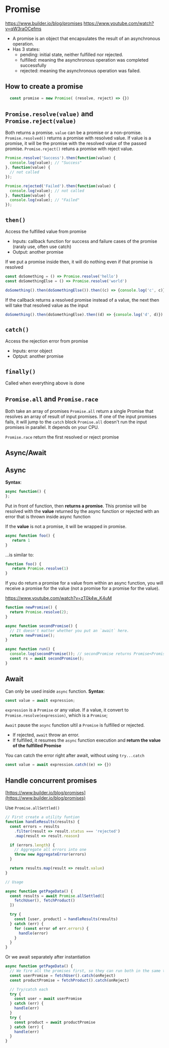 # Promise

<https://www.builder.io/blog/promises>
<https://www.youtube.com/watch?v=qW3raOCefms>
  
- A promise is an object that encapsulates the result of an asynchronous operation.
- Has 3 states:
  - pending: initial state, neither fulfilled nor rejected.
  - fulfilled: meaning the asynchronous operation was completed successfully
  - rejected: meaning the asynchronous operation was failed.

## How to create a promise

```javascript
  const promise = new Promise( (resolve, reject) => {})
```

## `Promise.resolve(value)` and `Promise.reject(value)`

Both returns a promise. `value` can be a promise or a non-promise.
`Promise.resolved()` returns a promise with resolved value. If value is a promise, it will be the promise with the resolved value of the passed promise.
`Promise.reject()` retuns a promise with reject value.

```javascript
Promise.resolve('Success').then(function(value) {
  console.log(value); // "Success"
}, function(value) {
  // not called
});
```

```javascript
Promise.rejected('Failed').then(function(value) {
  console.log(value); // not called
}, function(value) {
  console.log(value); // "Failed"
});
```

## `then()`

Access the fulfilled value from promise
- Inputs: callback function for success and failure cases of the promise (raraly use, often use catch)
- Output: another promise

If we put a promise inside then, it will do nothing even if that promise is resolved

```js
const doSomething = () => Promise.resolve('hello')
const doSomethingElse = () => Promise.resolve('world')

doSomething().then(doSomethingElse()).then((c) => {console.log('c', c)}) // c return hello
```

If the callback returns a resolved promise instead of a value, the next then will take that resolved value as the input

```js
doSomething().then(doSomethingElse).then((d) => {console.log('d', d)}) // d is world
```

## `catch()`

Access the rejection error from promise
- Inputs: error object
- Optput: another promise

## `finally()`
Called when everything above is done

## `Promise.all` and `Promise.race`

Both take an array of promises
`Promise.all` return a single Promise that resolves an array of result of input promises. If one of the input promises fails, it will jump to the `catch` block
`Promise.all` doesn't run the input promises in parallel. It depends on your CPU.

`Promise.race` return the first resolved or reject promise

## Async/Await

## Async

**Syntax**:

```javascript
async function() {
};
```

Put in front of function, then **returns a promise**. This promise will be resolved with the **value** returned by the async function or rejected with an error that is thrown inside async function

If the **value** is not a promise, it will be wrapped in promise.

```javascript
async function foo() {
   return 1
}
```
...is similar to:

```javascript
function foo() {
   return Promise.resolve(1)
}
```

If you do return a promise for a value from within an async function, you will receive a promise for the value (not a promise for a promise for the value).

<https://www.youtube.com/watch?v=zT0k4w_K4uM>

```js
function newPromise() {
  return Promise.resolve(2);
}

async function secondPromise() {
  // It doesn't matter whether you put an `await` here.
  return newPromise();
}

async function run() {
  console.log(secondPromise()); // secondPromise returns Promise<Promise<number>> that is flatted into Promise<number> 
  const rs = await secondPromise();
}
```

## Await

Can only be used inside `async` function.
**Syntax**:

```javascript
const value = await expression;
```

`expression` is a `Promise` or any value. If a value, it convert to `Promise.resolve(expression)`, which is a `Promise`;

`Await` pause the `async` function ultil a `Promise` is fulfilled or rejected.

- If rejected, `await` throw an error.
- If fulfilled, it resumes the `async` function execution and **return the value of the fulfilled Promise**

You can catch the error right after await, without using `try...catch`

```js
const value = await expression.catch((e) => {})
```

## Handle concurrent promises

[https://www.builder.io/blog/promises](https://www.builder.io/blog/promises)

Use `Promise.allSettled()`

```jsx
// First create a utility funtion
function handleResults(results) {
  const errors = results
    .filter(result => result.status === 'rejected')
    .map(result => result.reason)

  if (errors.length) {
    // Aggregate all errors into one
    throw new AggregateError(errors)
  }

  return results.map(result => result.value)
}

// Usage

async function getPageData() {
  const results = await Promise.allSettled([
    fetchUser(), fetchProduct()
  ])

  try {
    const [user, product] = handleResults(results)
  } catch (err) {
    for (const error of err.errors) {
      handle(error)
    }
  }
}
```

Or we await separately after instantiation

```js
async function getPageData() {
  // We fire all the promises first, so they can run both in the same time, instead of waiting for each other
  const userPromise = fetchUser().catch(onReject)
  const productPromise = fetchProduct().catch(onReject)

  // Try/catch each
  try {
    const user = await userPromise
  } catch (err) {
    handle(err)
  }
  try {
    const product = await productPromise
  } catch (err) {
    handle(err)
  }
}
```
